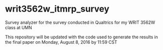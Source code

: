 # writ3562w_itmrp_survey
Survey analyzer for the survey conducted in Qualtrics for my WRIT 3562W class at UMN

This repository will be updated with the code used to generate the results in the 
final paper on Monday, August 8, 2016 by 11:59 CST
